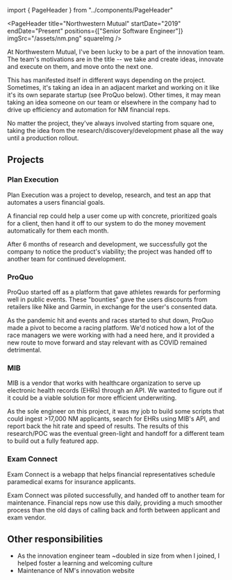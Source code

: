 import { PageHeader } from "../components/PageHeader"

<PageHeader title="Northwestern Mutual" startDate="2019" endDate="Present" positions={["Senior Software Engineer"]} imgSrc="/assets/nm.png" squareImg />

At Northwestern Mutual, I've been lucky to be a part of the innovation team. The team's motivations are in the title -- we take and create ideas, innovate and execute on them, and move onto the next one.

This has manifested itself in different ways depending on the project. Sometimes, it's taking an idea in an adjacent market and working on it like it's its own separate startup (see ProQuo below). Other times, it may mean taking an idea someone on our team or elsewhere in the company had to drive up efficiency and automation for NM financial reps.

No matter the project, they've always involved starting from square one, taking the idea from the research/discovery/development phase all the way until a production rollout.

## Projects

### Plan Execution

Plan Execution was a project to develop, research, and test an app that automates a users financial goals.

A financial rep could help a user come up with concrete, prioritized goals for a client, then hand it off to our system to do the money movement automatically for them each month.

After 6 months of research and development, we successfully got the company to notice the product's viability; the project was handed off to another team for continued development.

### ProQuo

ProQuo started off as a platform that gave athletes rewards for performing well in public events. These "bounties" gave the users discounts from retailers like Nike and Garmin, in exchange for the user's consented data.

As the pandemic hit and events and races started to shut down, ProQuo made a pivot to become a racing platform. We'd noticed how a lot of the race managers we were working with had a need here, and it provided a new route to move forward and stay relevant with as COVID remained detrimental.

### MIB

MIB is a vendor that works with healthcare organization to serve up electronic health records (EHRs) through an API. We wanted to figure out if it could be a viable solution for more efficient underwriting.

As the sole engineer on this project, it was my job to build some scripts that could ingest >17,000 NM applicants, search for EHRs using MIB's API, and report back the hit rate and speed of results. The results of this research/POC was the eventual green-light and handoff for a different team to build out a fully featured app.

### Exam Connect

Exam Connect is a webapp that helps financial representatives schedule paramedical exams for insurance applicants.

Exam Connect was piloted successfully, and handed off to another team for maintenance. Financial reps now use this daily, providing a much smoother process than the old days of calling back and forth between applicant and exam vendor.

## Other responsibilities

- As the innovation engineer team ~doubled in size from when I joined, I helped foster a learning and welcoming culture
- Maintenance of NM's innovation website
